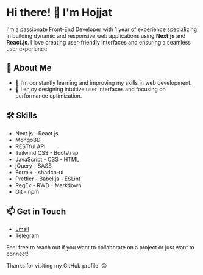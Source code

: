 # Hi there! 👋 I'm Hojjat

I'm a passionate Front-End Developer with 1 year of experience specializing in building dynamic and responsive web applications using **Next.js** and **React.js**. I love creating user-friendly interfaces and ensuring a seamless user experience.

## 🚀 About Me

- 🌱 I’m constantly learning and improving my skills in web development.
- 🎨 I enjoy designing intuitive user interfaces and focusing on performance optimization.

## 🛠️ Skills

- Next.js - React.js
- MongoBD
- RESTful API
- Tailwind CSS - Bootstrap
- JavaScript - CSS - HTML
- jQuery - SASS
- Formik - shadcn-ui
- Prettier - Babel.js - ESLint
- RegEx - RWD - Markdown
- Git - npm

## 📫 Get in Touch

- [Email](hojjat.gholamzadeh.1997@gmail.com)
- [Telegram](https://t.me/hojjatgholamzadeh1997)

Feel free to reach out if you want to collaborate on a project or just want to connect!

Thanks for visiting my GitHub profile! 😊
